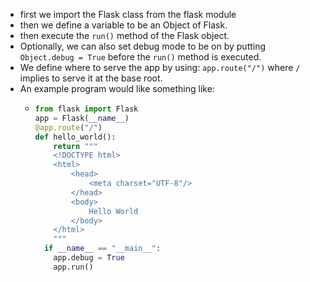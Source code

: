 - first we import the Flask class from the flask module
- then we define a variable to be an Object of Flask.
- then execute the `run()` method of the Flask object.
- Optionally, we can also set debug mode to be on by putting `Object.debug = True` before the `run()` method is executed.
- We define where to serve the app by using: `app.route("/")` where `/` implies to serve it at the base root.
- An example program would like something like:
	- ```python
	  from flask import Flask
	  app = Flask(__name__)
	  @app.route("/")
	  def hello_world():
		  return """
		  <!DOCTYPE html>
		  <html>
			  <head>
				  <meta charset="UTF-8"/>
			  </head>
			  <body>
				  Hello World
			  </body>
		  </html>
		  """
		if __name__ == "__main__":
		  app.debug = True
		  app.run()

	  ```